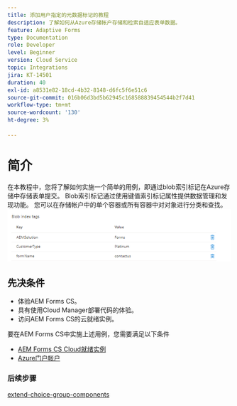 ```yaml
---
title: 添加用户指定的元数据标记的教程
description: 了解如何从Azure存储帐户存储和检索自适应表单数据。
feature: Adaptive Forms
type: Documentation
role: Developer
level: Beginner
version: Cloud Service
topic: Integrations
jira: KT-14501
duration: 40
exl-id: a8531e82-18cd-4b32-8148-d6fc5f6e51c6
source-git-commit: 016b06d3bd5b62945c168588839454544b2f7d41
workflow-type: tm+mt
source-wordcount: '130'
ht-degree: 3%

---
```


# 简介

在本教程中，您将了解如何实施一个简单的用例，即通过blob索引标记在Azure存储中存储表单提交。 Blob索引标记通过使用键值索引标记属性提供数据管理和发现功能。 您可以在存储帐户中的单个容器或所有容器中对对象进行分类和查找。
![blob-index-tags](assets/blob-with-index-tags.png)

## 先决条件

* 体验AEM Forms CS。
* 具有使用Cloud Manager部署代码的体验。
* 访问AEM Forms CS的云就绪实例。

要在AEM Forms CS中实施上述用例，您需要满足以下条件

* [AEM Forms CS Cloud就绪实例](https://experienceleague.adobe.com/docs/experience-manager-learn/cloud-service/forms/developing-for-cloud-service/intellij-and-aem-sync.html?lang=en#set-up-aem-author-instance)
* [Azure门户帐户](https://portal.azure.com/)


### 后续步骤

[extend-choice-group-components](./extend-choice-group-components.md)

